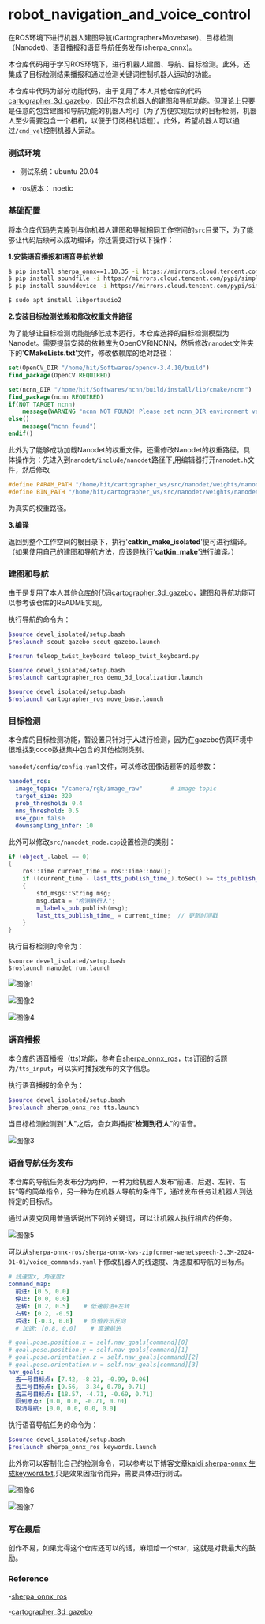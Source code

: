 # robot_navigation_and_voice_control
在ROS环境下进行机器人建图导航(Cartographer+Movebase)、目标检测（Nanodet)、语音播报和语音导航任务发布(sherpa_onnx)。

本仓库代码用于学习ROS环境下，进行机器人建图、导航、目标检测。此外，还集成了目标检测结果播报和通过检测关键词控制机器人运动的功能。

本仓库中代码为部分功能代码，由于复用了本人其他仓库的代码[cartographer_3d_gazebo](https://github.com/zhahoi/cartographer_3d_gazebo)，因此不包含机器人的建图和导航功能。但理论上只要是任意的包含建图和导航功能的机器人均可（为了方便实现后续的目标检测，机器人至少需要包含一个相机，以便于订阅相机话题）。此外，希望机器人可以通过`/cmd_vel`控制机器人运动。



### 测试环境

- 测试系统：ubuntu 20.04

- ros版本： noetic

  

### 基础配置

将本仓库代码先克隆到与你机器人建图和导航相同工作空间的`src`目录下，为了能够让代码后续可以成功编译，你还需要进行以下操作：

**1.安装语音播报和语音导航依赖**

```sh
$ pip install sherpa_onnx==1.10.35 -i https://mirrors.cloud.tencent.com/pypi/simple 
$ pip install soundfile -i https://mirrors.cloud.tencent.com/pypi/simple 
$ pip install sounddevice -i https://mirrors.cloud.tencent.com/pypi/simple 

$ sudo apt install libportaudio2
```

**2.安装目标检测依赖和修改权重文件路径**

为了能够让目标检测功能能够低成本运行，本仓库选择的目标检测模型为Nanodet。需要提前安装的依赖库为OpenCV和NCNN，然后修改`nanodet`文件夹下的'**CMakeLists.txt**'文件，修改依赖库的绝对路径：

```cmake
set(OpenCV_DIR "/home/hit/Softwares/opencv-3.4.10/build")
find_package(OpenCV REQUIRED)

set(ncnn_DIR "/home/hit/Softwares/ncnn/build/install/lib/cmake/ncnn")
find_package(ncnn REQUIRED)
if(NOT TARGET ncnn)
    message(WARNING "ncnn NOT FOUND! Please set ncnn_DIR environment variable")
else()
    message("ncnn found")
endif()
```

此外为了能够成功加载Nanodet的权重文件，还需修改Nanodet的权重路径。具体操作为：先进入到`nanodet/include/nanodet`路径下,用编辑器打开`nanodet.h`文件，然后修改

```c++
#define PARAM_PATH "/home/hit/cartographer_ws/src/nanodet/weights/nanodet-m.param"
#define BIN_PATH "/home/hit/cartographer_ws/src/nanodet/weights/nanodet-m.bin"
```

为真实的权重路径。

**3.编译**

返回到整个工作空间的根目录下，执行'**catkin_make_isolated**'便可进行编译。（如果使用自己的建图和导航方法，应该是执行'**catkin_make**'进行编译。）



### 建图和导航

由于是复用了本人其他仓库的代码[cartographer_3d_gazebo](https://github.com/zhahoi/cartographer_3d_gazebo)，建图和导航功能可以参考该仓库的README实现。

执行导航的命令为：

```sh
$source devel_isolated/setup.bash 
$roslaunch scout_gazebo scout_gazebo.launch 

$rosrun teleop_twist_keyboard teleop_twist_keyboard.py

$source devel_isolated/setup.bash 
$roslaunch cartographer_ros demo_3d_localization.launch 

$source devel_isolated/setup.bash 
$roslaunch cartographer_ros move_base.launch 
```



### 目标检测

本仓库的目标检测功能，暂设置只针对于**人**进行检测，因为在gazebo仿真环境中很难找到coco数据集中包含的其他检测类别。

`nanodet/config/config.yaml`文件，可以修改图像话题等的超参数：

```yaml
nanodet_ros:
  image_topic: "/camera/rgb/image_raw"        # image topic
  target_size: 320
  prob_threshold: 0.4
  nms_threshold: 0.5
  use_gpu: false
  downsampling_infer: 10      
```

此外可以修改`src/nanodet_node.cpp`设置检测的类别：

```c++
if (object_.label == 0)
{
	ros::Time current_time = ros::Time::now();
	if ((current_time - last_tts_publish_time_).toSec() >= tts_publish_interval_) 
	{
		std_msgs::String msg;
		msg.data = "检测到行人";
		m_labels_pub.publish(msg);
		last_tts_publish_time_ = current_time;  // 更新时间戳
	}
}
```

执行目标检测的命令为：

```shell
$source devel_isolated/setup.bash 
$roslaunch nanodet run.launch 
```

![图像1]([C:\Users\HIT-HAYES\Desktop\图像1.png](https://github.com/zhahoi/robot_navigation_and_voice_control/blob/main/images/%E5%9B%BE%E5%83%8F1.png))

![图像2]([C:\Users\HIT-HAYES\Desktop\图像2.png](https://github.com/zhahoi/robot_navigation_and_voice_control/blob/main/images/%E5%9B%BE%E5%83%8F2.png))

![图像4]([C:\Users\HIT-HAYES\Desktop\图像4.png](https://github.com/zhahoi/robot_navigation_and_voice_control/blob/main/images/%E5%9B%BE%E5%83%8F4.png))



### 语音播报

本仓库的语音播报（tts)功能，参考自[sherpa_onnx_ros](https://gitee.com/bingda-robot/sherpa_onnx_ros.git)，tts订阅的话题为`/tts_input`，可以实时播报发布的文字信息。

执行语音播报的命令为：

```sh
$source devel_isolated/setup.bash
$roslaunch sherpa_onnx_ros tts.launch 
```

当目标检测检测到"**人**"之后，会女声播报“**检测到行人**”的语音。

![图像3]([C:\Users\HIT-HAYES\Desktop\图像3.png](https://github.com/zhahoi/robot_navigation_and_voice_control/blob/main/images/%E5%9B%BE%E5%83%8F3.png))



### 语音导航任务发布

本仓库的导航任务发布分为两种，一种为给机器人发布“前进、后退、左转、右转”等的简单指令，另一种为在机器人导航的条件下，通过发布任务让机器人到达特定的目标点。

通过从麦克风用普通话说出下列的关键词，可以让机器人执行相应的任务。

![图像5]([C:\Users\HIT-HAYES\Desktop\图像5.png](https://github.com/zhahoi/robot_navigation_and_voice_control/blob/main/images/%E5%9B%BE%E5%83%8F5.png))

可以从`sherpa-onnx-ros/sherpa-onnx-kws-zipformer-wenetspeech-3.3M-2024-01-01/voice_commands.yaml`下修改机器人的线速度、角速度和导航的目标点。

```yaml
# 线速度x, 角速度z
command_map:
  前进: [0.5, 0.0]   
  停止: [0.0, 0.0]
  左转: [0.2, 0.5]    # 低速前进+左转
  右转: [0.2, -0.5]
  后退: [-0.3, 0.0]   # 负值表示反向
  # 加速: [0.8, 0.0]    # 高速前进

# goal.pose.position.x = self.nav_goals[command][0]
# goal.pose.position.y = self.nav_goals[command][1]
# goal.pose.orientation.z = self.nav_goals[command][2]
# goal.pose.orientation.w = self.nav_goals[command][3]
nav_goals:
  去一号目标点: [7.42, -8.23, -0.99, 0.06]
  去二号目标点: [9.56, -3.34, 0.70, 0.71]
  去三号目标点: [18.57, -4.71, -0.69, 0.71]
  回到原点: [0.0, 0.0, -0.71, 0.70]
  取消导航: [0.0, 0.0, 0.0, 0.0]
```

执行语音导航任务的命令为：

```sh
$source devel_isolated/setup.bash
$roslaunch sherpa_onnx_ros keywords.launch 
```

此外你可以客制化自己的检测命令，可以参考以下博客文章[kaldi sherpa-onnx 生成keyword.txt](https://blog.csdn.net/hongkid/article/details/143106261),只是效果因指令而异，需要具体进行测试。

![图像6]([C:\Users\HIT-HAYES\Desktop\图像6.png](https://github.com/zhahoi/robot_navigation_and_voice_control/blob/main/images/%E5%9B%BE%E5%83%8F6.png))

![图像7]([C:\Users\HIT-HAYES\Desktop\图像7.png](https://github.com/zhahoi/robot_navigation_and_voice_control/blob/main/images/%E5%9B%BE%E5%83%8F7.png))



### 写在最后

创作不易，如果觉得这个仓库还可以的话，麻烦给一个star，这就是对我最大的鼓励。



### Reference

-[sherpa_onnx_ros](https://gitee.com/bingda-robot/sherpa_onnx_ros.git)

-[cartographer_3d_gazebo](https://github.com/zhahoi/cartographer_3d_gazebo)
